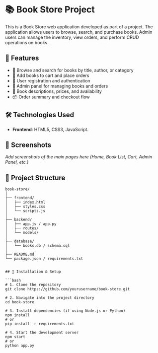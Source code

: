 # 📚 Book Store Project

This is a Book Store web application developed as part of a project. The application allows users to browse, search, and purchase books. Admin users can manage the inventory, view orders, and perform CRUD operations on books.

## 🚀 Features

- 📖 Browse and search for books by title, author, or category
- 🛒 Add books to cart and place orders
- 👤 User registration and authentication
- 🔐 Admin panel for managing books and orders
- 💬 Book descriptions, prices, and availability
- 📦 Order summary and checkout flow

## 🛠️ Technologies Used

- **Frontend**: HTML5, CSS3, JavaScript.

## 📸 Screenshots

_Add screenshots of the main pages here (Home, Book List, Cart, Admin Panel, etc.)_

## 📁 Project Structure

```plaintext
book-store/
│
├── frontend/
│   ├── index.html
│   ├── styles.css
│   └── scripts.js
│
├── backend/
│   ├── app.js / app.py
│   ├── routes/
│   └── models/
│
├── database/
│   └── books.db / schema.sql
│
├── README.md
└── package.json / requirements.txt


## 🔧 Installation & Setup

```bash
# 1. Clone the repository
git clone https://github.com/yourusername/book-store.git

# 2. Navigate into the project directory
cd book-store

# 3. Install dependencies (if using Node.js or Python)
npm install
# or
pip install -r requirements.txt

# 4. Start the development server
npm start
# or
python app.py





